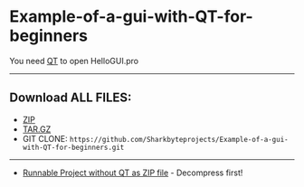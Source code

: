 # Example-of-a-gui-with-QT-for-beginners

You need [QT](http://qt.io/) to open HelloGUI.pro

---
## Download ALL FILES:
- [ZIP](https://github.com/Sharkbyteprojects/Example-of-a-gui-with-QT-for-beginners/archive/files.zip)
- [TAR.GZ](https://github.com/Sharkbyteprojects/Example-of-a-gui-with-QT-for-beginners/archive/files.zip.tar.gz)
- GIT CLONE: `https://github.com/Sharkbyteprojects/Example-of-a-gui-with-QT-for-beginners.git`

---
- [Runnable Project without QT as ZIP file](https://github.com/Sharkbyteprojects/Example-of-a-gui-with-QT-for-beginners/releases/download/1/BEISPIEL.zip) - Decompress first!

